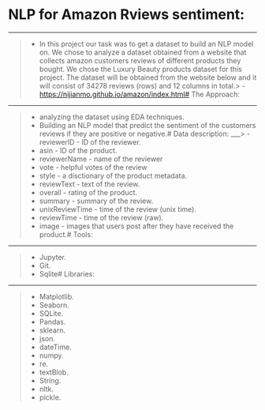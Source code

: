 # NLP for Amazon Rviews sentiment:
___
> - In this project our task was to get a dataset to build an NLP model on.
We chose to analyze a dataset obtained from a website that collects amazon customers reviews of different products they bought. We chose the Luxury Beauty products dataset for this project.
The dataset will be obtained from the website below and it will consist of 34278 reviews (rows) and 12 columns in total.> - https://nijianmo.github.io/amazon/index.html# The Approach:
___
> - analyzing the dataset using EDA techniques.
> - Building an NLP model that predict the sentiment of the customers reviews if they are positive or negative.# Data description:
___> - reviewerID - ID of the reviewer.
> - asin - ID of the product.
> - reviewerName - name of the reviewer
> - vote - helpful votes of the review
> - style - a disctionary of the product metadata.
> - reviewText - text of the review.
> - overall - rating of the product.
> - summary - summary of the review.
> - unixReviewTime - time of the review (unix time).
> - reviewTime - time of the review (raw).
> - image - images that users post after they have received the product.# Tools:
___
> - Jupyter.
> - Git.
> - Sqlite# Libraries:
___
> - Matplotlib.
> - Seaborn.
> - SQLite.
> - Pandas.
> - sklearn.
> - json.
> - dateTime.
> - numpy.
> - re.
> - textBlob.
> - String.
> - nltk.
> - pickle.
